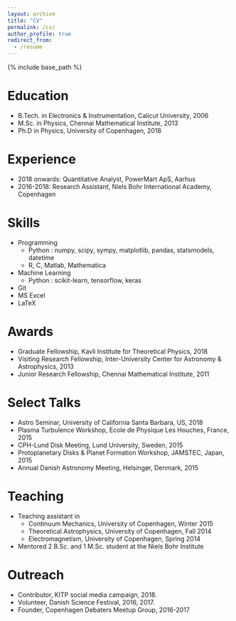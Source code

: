 ```yaml
---
layout: archive
title: "CV"
permalink: /cv/
author_profile: true
redirect_from:
  - /resume
---
```


{% include base_path %}

Education
======
* B.Tech. in Electronics & Instrumentation, Calicut University, 2006
* M.Sc. in Physics, Chennai Mathematical Institute, 2013
* Ph.D in Physics, University of Copenhagen, 2018

Experience
======
* 2018 onwards: Quantitative Analyst, PowerMart ApS, Aarhus
* 2016-2018: Research Assistant, Niels Bohr International Academy, Copenhagen
  
Skills
======
* Programming
  * Python : numpy, scipy, sympy, matplotlib, pandas, statsmodels, datetime
  * R, C, Matlab, Mathematica
* Machine Learning
  * Python : scikit-learn, tensorflow, keras
* Git
* MS Excel
* LaTeX

Awards
======
* Graduate Fellowship, Kavli Institute for Theoretical Physics, 2018
* Visiting Research Fellowship, Inter-University Center for Astronomy & Astrophysics, 2013
* Junior Research Fellowship, Chennai Mathematical Institute, 2011
  
Select Talks
======
* Astro Seminar, University of California Santa Barbara, US, 2018 
* Plasma Turbulence Workshop, Ecole de Physique Les Houches, France, 2015 
* CPH-Lund Disk Meeting, Lund University, Sweden, 2015 
* Protoplanetary Disks & Planet Formation Workshop, JAMSTEC, Japan, 2015 
* Annual Danish Astronomy Meeting, Helsingør, Denmark, 2015
  
Teaching
======
* Teaching assistant in
  * Continuum Mechanics, University of Copenhagen, Winter 2015
  * Theoretical Astrophysics, University of Copenhagen, Fall 2014
  * Electromagnetism, University of Copenhagen, Spring 2014
* Mentored 2 B.Sc. and 1 M.Sc. student at the Niels Bohr Institute

Outreach
======
* Contributor, KITP social media campaign, 2018.
* Volunteer, Danish Science Festival, 2016, 2017.
* Founder, Copenhagen Debaters Meetup Group, 2016-2017
  
